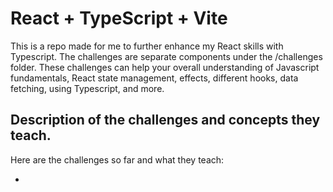 # React + TypeScript + Vite

This is a repo made for me to further enhance my React skills with Typescript. The challenges are separate components under the /challenges folder. 
These challenges can help your overall understanding of Javascript fundamentals, React state management, effects, different hooks, data fetching, 
using Typescript, and more.

## Description of the challenges and concepts they teach.

Here are the challenges so far and what they teach:

- 

